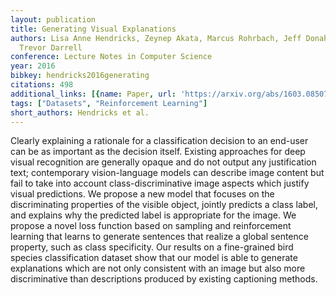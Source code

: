 ```yaml
---
layout: publication
title: Generating Visual Explanations
authors: Lisa Anne Hendricks, Zeynep Akata, Marcus Rohrbach, Jeff Donahue, Bernt Schiele,
  Trevor Darrell
conference: Lecture Notes in Computer Science
year: 2016
bibkey: hendricks2016generating
citations: 498
additional_links: [{name: Paper, url: 'https://arxiv.org/abs/1603.08507'}]
tags: ["Datasets", "Reinforcement Learning"]
short_authors: Hendricks et al.
---
```

Clearly explaining a rationale for a classification decision to an end-user
can be as important as the decision itself. Existing approaches for deep visual
recognition are generally opaque and do not output any justification text;
contemporary vision-language models can describe image content but fail to take
into account class-discriminative image aspects which justify visual
predictions. We propose a new model that focuses on the discriminating
properties of the visible object, jointly predicts a class label, and explains
why the predicted label is appropriate for the image. We propose a novel loss
function based on sampling and reinforcement learning that learns to generate
sentences that realize a global sentence property, such as class specificity.
Our results on a fine-grained bird species classification dataset show that our
model is able to generate explanations which are not only consistent with an
image but also more discriminative than descriptions produced by existing
captioning methods.